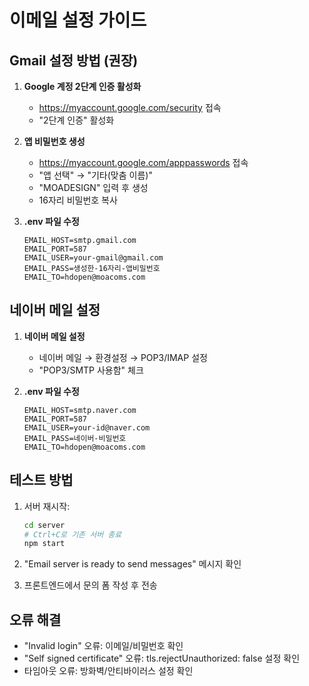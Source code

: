 # 이메일 설정 가이드

## Gmail 설정 방법 (권장)

1. **Google 계정 2단계 인증 활성화**
   - https://myaccount.google.com/security 접속
   - "2단계 인증" 활성화

2. **앱 비밀번호 생성**
   - https://myaccount.google.com/apppasswords 접속
   - "앱 선택" → "기타(맞춤 이름)"
   - "MOADESIGN" 입력 후 생성
   - 16자리 비밀번호 복사

3. **.env 파일 수정**
   ```
   EMAIL_HOST=smtp.gmail.com
   EMAIL_PORT=587
   EMAIL_USER=your-gmail@gmail.com
   EMAIL_PASS=생성한-16자리-앱비밀번호
   EMAIL_TO=hdopen@moacoms.com
   ```

## 네이버 메일 설정

1. **네이버 메일 설정**
   - 네이버 메일 → 환경설정 → POP3/IMAP 설정
   - "POP3/SMTP 사용함" 체크

2. **.env 파일 수정**
   ```
   EMAIL_HOST=smtp.naver.com
   EMAIL_PORT=587
   EMAIL_USER=your-id@naver.com
   EMAIL_PASS=네이버-비밀번호
   EMAIL_TO=hdopen@moacoms.com
   ```

## 테스트 방법

1. 서버 재시작:
   ```bash
   cd server
   # Ctrl+C로 기존 서버 종료
   npm start
   ```

2. "Email server is ready to send messages" 메시지 확인

3. 프론트엔드에서 문의 폼 작성 후 전송

## 오류 해결

- "Invalid login" 오류: 이메일/비밀번호 확인
- "Self signed certificate" 오류: tls.rejectUnauthorized: false 설정 확인
- 타임아웃 오류: 방화벽/안티바이러스 설정 확인